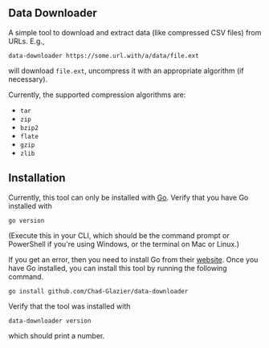 ## Data Downloader

A simple tool to download and extract data (like compressed CSV files) from URLs. E.g.,

```shell
data-downloader https://some.url.with/a/data/file.ext
```

will download `file.ext`, uncompress it with an appropriate algorithm (if necessary).

Currently, the supported compression algorithms are:
- `tar`
- `zip`
- `bzip2`
- `flate`
- `gzip`
- `zlib`

## Installation

Currently, this tool can only be installed with [Go](https://go.dev). Verify that you have Go installed
with 

```shell
go version
```

(Execute this in your CLI, which should be the command prompt or PowerShell if you're using Windows, or 
the terminal on Mac or Linux.)

If you get an error, then you need to install Go from their [website](https://go.dev/dl/). Once you have Go 
installed, you can install this tool by running the following command.

```shell
go install github.com/Chad-Glazier/data-downloader
```

Verify that the tool was installed with

```shell
data-downloader version
```

which should print a number.
